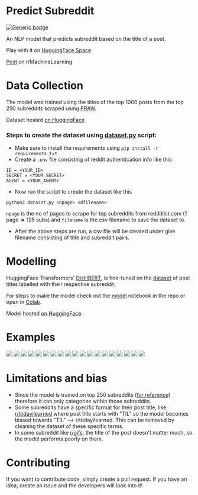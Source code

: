 # Predict Subreddit

[![Generic badge](https://img.shields.io/badge/🤗-Open%20in%20Spaces-blue.svg)](https://huggingface.co/spaces/daspartho/predict-subreddit)

An NLP model that predicts subreddit based on the title of a post.

Play with it on [HuggingFace Space](https://huggingface.co/spaces/daspartho/predict-subreddit)

[Post](https://www.reddit.com/r/MachineLearning/comments/xgijzo/p_made_an_nlp_model_that_predicts_subreddit_based/) on r/MachineLearning

# Data Collection

The model was trained using the titles of the top 1000 posts from the top 250 subreddits scraped using [PRAW](https://praw.readthedocs.io/en/stable/index.html).

Dataset hosted [on HuggingFace](https://huggingface.co/datasets/daspartho/subreddit-posts)

### Steps to create the dataset using [dataset.py](https://github.com/daspartho/predict-subreddit/blob/main/dataset.py) script:

- Make sure to install the requirements using `pip install -r requirements.txt`
- Create a `.env` file consisting of reddit authentication info like this
```
ID = <YOUR_ID>
SECRET = <YOUR_SECRET>
AGENT = <YOUR_AGENT>
```
- Now run the script to create the dataset like this 
```
python3 dataset.py <npage> <dfilename>
``` 
`npage` is the no of pages to scrape for top subreddits from redditlist.com (1 page => 125 subs) and `filename` is the csv filename to save the dataset to.
- After the above steps are run, a csv file will be created under give filename consisting of title and subreddit pairs.

# Modelling

HuggingFace Transformers' [DistilBERT](https://huggingface.co/docs/transformers/model_doc/distilbert), is fine-tuned on the [dataset](https://huggingface.co/datasets/daspartho/subreddit-posts) of post titles labelled with their respective subreddit.

For steps to make the model check out the [model](https://github.com/daspartho/predict-subreddit/blob/main/model.ipynb) notebook in the repo or open in [Colab](https://colab.research.google.com/github/daspartho/predict-subreddit/blob/main/model.ipynb).

Model hosted [on HuggingFace](https://huggingface.co/daspartho/subreddit-predictor)

# Examples
![](examples/0.png)
![](examples/1.png)
![](examples/2.png)
![](examples/3.png)
![](examples/4.png)
![](examples/5.png)
![](examples/6.png)
![](examples/7.png)
![](examples/8.png)
![](examples/9.png)
![](examples/10.png)
![](examples/11.png)
![](examples/12.png)
![](examples/13.png)
![](examples/14.png)
![](examples/15.png)
![](examples/16.png)
![](examples/17.png)
![](examples/18.png)

# Limitations and bias
- Since the model is trained on top 250 subreddits ([for reference](http://redditlist.com/)) therefore it can only categorise within those subreddits.
- Some subreddits have a specific format for their post title, like [r/todayilearned](https://www.reddit.com/r/todayilearned) where post title starts with "TIL" so the model becomes biased towards "TIL" --> r/todayilearned. This can be removed by cleaning the dataset of these specific terms.
- In some subreddit like [r/gifs](https://www.reddit.com/r/gifs/), the title of the post doesn't matter much, so the model performs poorly on them.

# Contributing
If you want to contribute code, simply create a pull request. If you have an idea, create an issue and the developers will look into it!
